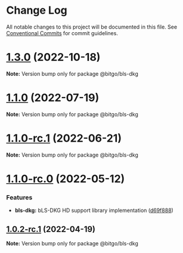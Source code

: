 # Change Log

All notable changes to this project will be documented in this file.
See [Conventional Commits](https://conventionalcommits.org) for commit guidelines.

# [1.3.0](https://github.com/BitGo/BitGoJS/compare/@bitgo/bls-dkg@1.1.0-rc.1...@bitgo/bls-dkg@1.3.0) (2022-10-18)

**Note:** Version bump only for package @bitgo/bls-dkg





# [1.1.0](https://github.com/BitGo/BitGoJS/compare/@bitgo/bls-dkg@1.1.0-rc.1...@bitgo/bls-dkg@1.1.0) (2022-07-19)

**Note:** Version bump only for package @bitgo/bls-dkg





# [1.1.0-rc.1](https://github.com/BitGo/BitGoJS/compare/@bitgo/bls-dkg@1.1.0-rc.0...@bitgo/bls-dkg@1.1.0-rc.1) (2022-06-21)

**Note:** Version bump only for package @bitgo/bls-dkg





# [1.1.0-rc.0](https://github.com/BitGo/BitGoJS/compare/@bitgo/bls-dkg@1.0.2...@bitgo/bls-dkg@1.1.0-rc.0) (2022-05-12)


### Features

* **bls-dkg:** bLS-DKG HD support library implementation ([d69f888](https://github.com/BitGo/BitGoJS/commit/d69f888b91d2462ce878d7ed1d185cdd314c15a1))





## [1.0.2-rc.1](https://github.com/BitGo/BitGoJS/compare/@bitgo/bls-dkg@1.0.2-rc.0...@bitgo/bls-dkg@1.0.2-rc.1) (2022-04-19)

**Note:** Version bump only for package @bitgo/bls-dkg
